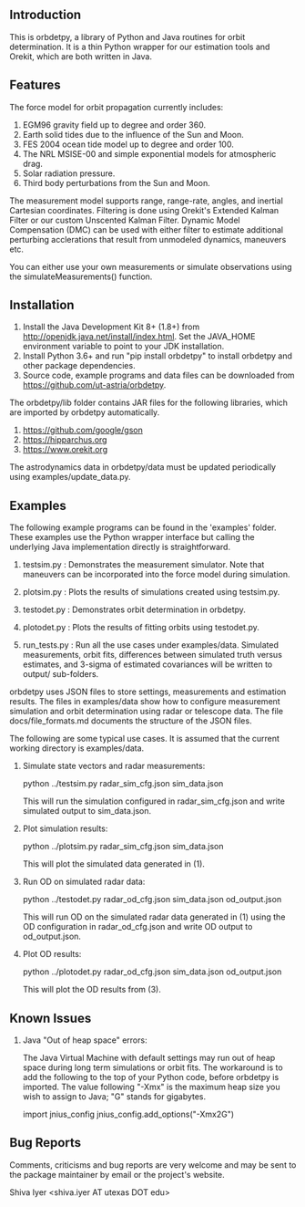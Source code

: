 Introduction
------------

This is orbdetpy, a library of Python and Java routines for orbit
determination. It is a thin Python wrapper for our estimation tools
and Orekit, which are both written in Java. 

Features
--------

The force model for orbit propagation currently includes:

1. EGM96 gravity field up to degree and order 360.
2. Earth solid tides due to the influence of the Sun and Moon.
3. FES 2004 ocean tide model up to degree and order 100.
4. The NRL MSISE-00 and simple exponential models for atmospheric drag.
5. Solar radiation pressure.
6. Third body perturbations from the Sun and Moon.

The measurement model supports range, range-rate, angles, and inertial
Cartesian coordinates. Filtering is done using Orekit's Extended Kalman
Filter or our custom Unscented Kalman Filter. Dynamic Model Compensation
(DMC) can be used with either filter to estimate additional perturbing
acclerations that result from unmodeled dynamics, maneuvers etc.

You can either use your own measurements or simulate observations using
the simulateMeasurements() function.

Installation
------------

1. Install the Java Development Kit 8+ (1.8+) from <http://openjdk.java.net/install/index.html>.
   Set the JAVA_HOME environment variable to point to your JDK installation.
2. Install Python 3.6+ and run "pip install orbdetpy" to install orbdetpy 
   and other package dependencies.
3. Source code, example programs and data files can be downloaded from 
   <https://github.com/ut-astria/orbdetpy>.

The orbdetpy/lib folder contains JAR files for the following libraries,
which are imported by orbdetpy automatically.

1. <https://github.com/google/gson>
2. <https://hipparchus.org> 
3. <https://www.orekit.org>

The astrodynamics data in orbdetpy/data must be updated periodically
using examples/update_data.py.

Examples
--------

The following example programs can be found in the 'examples' folder.
These examples use the Python wrapper interface but calling the
underlying Java implementation directly is straightforward.

1. testsim.py : Demonstrates the measurement simulator. Note that
   maneuvers can be incorporated into the force model during simulation.

2. plotsim.py : Plots the results of simulations created using testsim.py.

3. testodet.py : Demonstrates orbit determination in orbdetpy.

4. plotodet.py : Plots the results of fitting orbits using testodet.py.

5. run_tests.py : Run all the use cases under examples/data. Simulated
   measurements, orbit fits, differences between simulated truth versus
   estimates, and 3-sigma of estimated covariances will be written to
   output/ sub-folders.

orbdetpy uses JSON files to store settings, measurements and estimation
results. The files in examples/data show how to configure measurement
simulation and orbit determination using radar or telescope data. The
file docs/file_formats.md documents the structure of the JSON files.

The following are some typical use cases. It is assumed that the current
working directory is examples/data.

1. Simulate state vectors and radar measurements:

   python ../testsim.py radar_sim_cfg.json sim_data.json

   This will run the simulation configured in radar_sim_cfg.json and
   write simulated output to sim_data.json.

2. Plot simulation results:

   python ../plotsim.py radar_sim_cfg.json sim_data.json

   This will plot the simulated data generated in (1).

3. Run OD on simulated radar data:

   python ../testodet.py radar_od_cfg.json sim_data.json od_output.json

   This will run OD on the simulated radar data generated in (1)
   using the OD configuration in radar_od_cfg.json and write OD
   output to od_output.json.

4. Plot OD results:

   python ../plotodet.py radar_od_cfg.json sim_data.json od_output.json

   This will plot the OD results from (3).

Known Issues
------------

1. Java "Out of heap space" errors:

   The Java Virtual Machine with default settings may run out of heap
   space during long term simulations or orbit fits. The workaround
   is to add the following to the top of your Python code, before
   orbdetpy is imported. The value following "-Xmx" is the maximum
   heap size you wish to assign to Java; "G" stands for gigabytes.

   import jnius_config
   jnius_config.add_options("-Xmx2G")

Bug Reports
-----------

Comments, criticisms and bug reports are very welcome and may be sent to
the package maintainer by email or the project's website.

Shiva Iyer <shiva.iyer AT utexas DOT edu>
